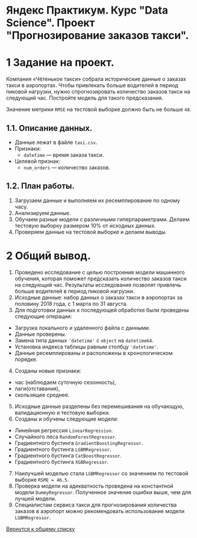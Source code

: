 # Яндекс Практикум. Курс "Data Science". Проект "Прогнозирование заказов такси".

# 1  Задание на проект.

Компания «Чётенькое такси» собрала исторические данные о заказах такси в аэропортах. Чтобы привлекать больше водителей в период пиковой нагрузки, нужно спрогнозировать количество заказов такси на следующий час. Постройте модель для такого предсказания.

Значение метрики `RMSE` на тестовой выборке должно быть не больше `48`.

## 1.1. Описание данных.

* Данные лежат в файле `taxi.csv`.
* Признаки:
    * `datetime` — время заказа такси.
* Целевой признак:
    * `num_orders` — количество заказов.

## 1.2. План работы.

1. Загрузаем данные и выполняем их ресемплирование по одному часу.
2. Анализируем данные.
3. Обучаем разные модели с различными гиперпараметрами. Делаем тестовую выборку размером 10% от исходных данных.
4. Проверяем данные на тестовой выборке и делаем выводы.

# 2 Общий вывод.

1. Проведено исследование с целью построения модели машинного обучения, которая поможет предсказать количество заказов такси на следующий час. Результаты исследования позволят привлечь больше водителей в период пиковой нагрузки.
2. Исходные данные: набор данных о заказах такси в аэропортах за половину 2018 года, с 1 марта по 31 августа.
3. Для подготовки данных к последующей обработке были проведены следующие операции:
* Загрузка локального и удаленного файла с данными.
* Данные проверены.
* Замена типа данных `'datetime'` с `object` на `datetime64`.
* Установка индекса таблицы равным столбцу `'datetime'`.
* Данные ресемплированы и расположены в хронологическом порядке.
4. Созданы новые признаки:
* час (наблюдаем суточную сезонность),
* лаги(отставания),
* скользящее среднее.
5. Исходные данные разделены без перемешивания на обучающую, валидационную и тестовую выборки.
6. Созданы и обучены следующие модели:
* Линейная регрессия `LinearRegression`.
* Cлучайного леса `RandomForestRegressor`.
* Градиентного бустинга `GradientBoostingRegressor`.
* Градиентного бустинга `LGBMRegressor`.
* Градиентного бустинга `CatBoostRegressor`.
* Градиентного бустинга `XGBRegressor`.
7. Наилучшей моделью стала `LGBMRegressor` со значением по тестовой выборке `RSME = 46.5`.
8. Проверка модели на адекватность проведена на константной модели `DummyRegressor`. Полученное значение ошибки выше, чем для лучшей модели.
9. Специалистам сервиса такси для прогнозирования количества заказов в аэропорт можно рекомендовать использование модели `LGBMRegressor`.

[Вернутся к общему списку](../README.md)

